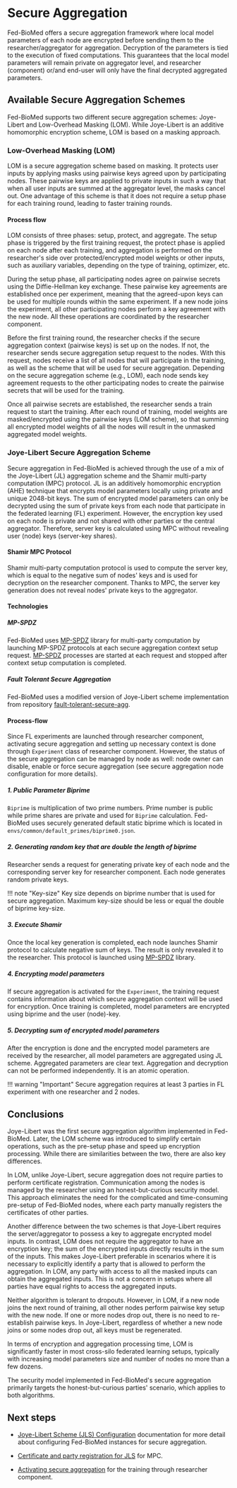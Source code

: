 # Secure Aggregation

Fed-BioMed offers a secure aggregation framework where local model parameters of each node are encrypted before sending
them to the researcher/aggregator for aggregation. Decryption of the parameters is tied to the execution of fixed computations. This guarantees that the local model parameters will remain private
on aggregator level, and researcher (component) or/and end-user will only have the final decrypted aggregated parameters.

## Available Secure Aggregation Schemes

Fed-BioMed supports two different secure aggregation schemes: Joye-Libert and Low-Overhead Masking (LOM). While Joye-Libert is an additive homomorphic encryption scheme, LOM is based on a masking approach.

### Low-Overhead Masking (LOM)

LOM is a secure aggregation scheme based on masking. It protects user inputs by applying masks using pairwise keys agreed upon by participating nodes. These pairwise keys are applied to private inputs in such a way that when all user inputs are summed at the aggregator level, the masks cancel out. One advantage of this scheme is that it does not require a setup phase for each training round, leading to faster training rounds.

#### Process flow

LOM consists of three phases: setup, protect, and aggregate. The setup phase is triggered by the first training request, the protect phase is applied on each node after each training, and aggregation is performed on the researcher's side over protected/encrypted model weights or other inputs, such as auxiliary variables, depending on the type of training, optimizer, etc.

During the setup phase, all participating nodes agree on pairwise secrets using the Diffie-Hellman key exchange. These pairwise key agreements are established once per experiment, meaning that the agreed-upon keys can be used for multiple rounds within the same experiment. If a new node joins the experiment, all other participating nodes perform a key agreement with the new node. All these operations are coordinated by the researcher component.

Before the first training round, the researcher checks if the secure aggregation context (pairwise keys) is set up on the nodes. If not, the researcher sends secure aggregation setup request to the nodes. With this request, nodes receive a list of all nodes that will participate in the training, as well as the scheme that will be used for secure aggregation. Depending on the secure aggregation scheme (e.g., LOM), each node sends key agreement requests to the other participating nodes to create the pairwise secrets that will be used for the training.

Once all pairwise secrets are established, the researcher sends a train request to start the training. After each round of training, model weights are masked/encrypted using the pairwise keys (LOM scheme), so that summing all encrypted model weights of all the nodes will result in the unmasked aggregated model weights.


### Joye-Libert Secure Aggregation Scheme

Secure aggregation in Fed-BioMed is achieved through the use of a mix of the Joye-Libert (JL) aggregation scheme and the Shamir multi-party computation (MPC) protocol. JL is an additively homomorphic encryption (AHE) technique that encrypts model parameters locally using private and unique 2048-bit keys. The sum of encrypted model parameters can only be decrypted using the sum of private keys from each node that participate in the federated learning (FL) experiment. However, the encryption key used on each node is private and not shared with other parties or the central aggregator. Therefore, server key is calculated using MPC without revealing user (node) keys (server-key shares).

#### Shamir MPC Protocol

Shamir multi-party computation protocol is used to compute the server key, which is equal to the negative sum of
nodes' keys and is used for decryption on the researcher component. Thanks to MPC, the server key generation does not reveal nodes' private keys to the aggregator.

#### Technologies

##### MP-SPDZ

Fed-BioMed uses [MP-SPDZ](https://github.com/data61/MP-SPDZ) library for multi-party computation by launching MP-SPDZ
protocols at each secure aggregation context setup request. [MP-SPDZ](https://github.com/data61/MP-SPDZ) processes are
started at each request and stopped after context setup computation is completed.

##### Fault Tolerant Secure Aggregation

Fed-BioMed uses a modified version of  Joye-Libert scheme implementation from
repository [fault-tolerant-secure-agg](https://github.com/MohamadMansouri/fault-tolerant-secure-agg).


#### Process-flow

Since FL experiments are launched through researcher component, activating secure aggregation and setting up necessary
context is done through `Experiment` class of researcher component. However, the status of the secure aggregation
can be managed by node as well: node owner can disable, enable or force secure aggregation (see secure aggregation
node configuration for more details).


##### 1. Public Parameter Biprime

`Biprime` is multiplication of two prime numbers. Prime number is public while prime shares are private and used for `Biprime` calculation.
Fed-BioMed uses securely generated default static biprime which is located in `envs/common/default_primes/biprime0.json`.


##### 2. Generating random key that are double the length of biprime

Researcher sends a request for generating private key of each node and the corresponding server key for researcher component.
Each node generates random private keys.

!!! note "Key-size"
    Key size depends on biprime number that is used for secure aggregation. Maximum key-size should be less or equal
    the double of biprime key-size.

##### 3. Execute Shamir

Once the local key generation is completed, each node launches Shamir protocol to calculate negative sum of keys.
The result is only revealed it to the researcher.
This protocol is launched using [MP-SPDZ](#mp-spdz) library.

##### 4. Encrypting model parameters

If secure aggregation is activated for the `Experiment`, the training request contains information about which secure aggregation
context will be used for encryption. Once training is completed, model parameters are encrypted using biprime
and the user (node)-key.

##### 5. Decrypting sum of encrypted model parameters

After the encryption is done and the encrypted model parameters are received by the researcher, all model parameters
are aggregated using JL scheme. Aggregated parameters are clear text. Aggregation and decryption can not be performed
independently. It is an atomic operation.

!!! warning "Important"
    Secure aggregation requires at least 3 parties in FL experiment with one researcher and 2 nodes.


## Conclusions

Joye-Libert was the first secure aggregation algorithm implemented in Fed-BioMed. Later, the LOM scheme was introduced to simplify certain operations, such as the pre-setup phase and speed up encryption processing. While there are similarities between the two, there are also key differences.

In LOM, unlike Joye-Libert, secure aggregation does not require parties to perform certificate registration. Communication among the nodes is managed by the researcher using an honest-but-curious security model. This approach eliminates the need for the complicated and time-consuming pre-setup of Fed-BioMed nodes, where each party manually registers the certificates of other parties.

Another difference between the two schemes is that Joye-Libert requires the server/aggregator to possess a key to aggregate encrypted model inputs. In contrast, LOM does not require the aggregator to have an encryption key; the sum of the encrypted inputs directly results in the sum of the inputs. This makes Joye-Libert preferable in scenarios where it is necessary to explicitly identify a party that is allowed to perform the aggregation. In LOM, any party with access to all the masked inputs can obtain the aggregated inputs. This is not a concern in setups where all parties have equal rights to access the aggregated inputs.

Neither algorithm is tolerant to dropouts. However, in LOM, if a new node joins the next round of training, all other nodes perform pairwise key setup with the new node. If one or more nodes drop out, there is no need to re-establish pairwise keys. In Joye-Libert, regardless of whether a new node joins or some nodes drop out, all keys must be regenerated.

In terms of encryption and aggregation processing time, LOM is significantly faster in most cross-silo federated learning setups, typically with increasing model parameters size and number of nodes no more than a few dozens.

The security model implemented in Fed-BioMed's secure aggregation primarily targets the honest-but-curious parties' scenario, which applies to both algorithms.

## Next steps

- [Joye-Libert Scheme (JLS) Configuration](./configuration.md) documentation for more detail about configuring Fed-BioMed
  instances for secure aggregation.

- [Certificate and party registration for JLS](./certificate-registration.md) for MPC.

- [Activating secure aggregation](./researcher-interface.md) for the training through researcher component.

